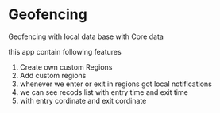 # Geofencing

Geofencing with local data base with Core data

this app contain following features
1. Create own custom Regions
2. Add custom regions
3. whenever we enter or exit in regions got local notifications
4. we can see recods list with entry time and exit time
5. with entry cordinate and exit cordinate
